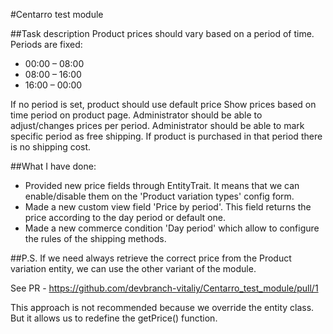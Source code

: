 #Centarro test module

##Task description
Product prices should vary based on a period of time. Periods are fixed:

- 00:00 – 08:00
- 08:00 – 16:00
- 16:00 – 00:00

If no period is set, product should use default price
Show prices based on time period on product page.
Administrator should be able to adjust/changes prices per period.
Administrator should be able to mark specific period as free shipping. If product is purchased in that period there is no shipping cost.

##What I have done:
- Provided new price fields through EntityTrait. It means that we can enable/disable them on the 'Product variation types' config form.
- Made a new custom view field 'Price by period'. This field returns the price according to the day period or default one.
- Made a new commerce condition 'Day period' which allow to configure the rules of the shipping methods.

##P.S.
If we need always retrieve the correct price from the Product variation entity, we can use the other variant of the module.

See PR - https://github.com/devbranch-vitaliy/Centarro_test_module/pull/1

This approach is not recommended because we override the entity class. But it allows us to redefine the getPrice() function. 
